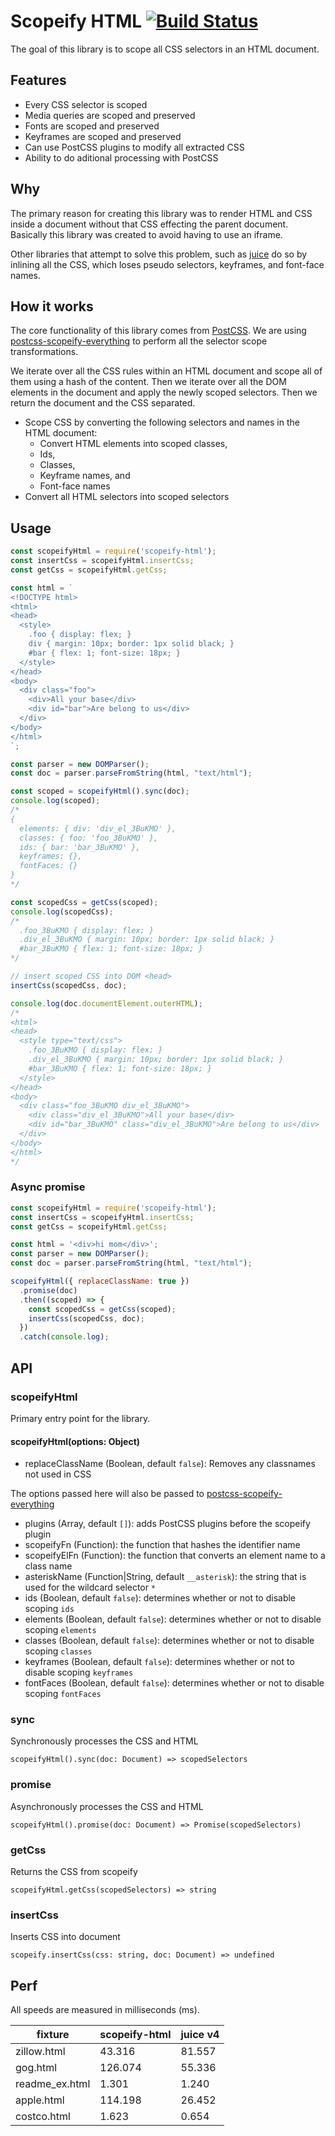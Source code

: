Scopeify HTML [![Build Status](https://travis-ci.org/neurosnap/scopeify-html.svg?branch=master)](https://travis-ci.org/neurosnap/scopeify-html)
=============

The goal of this library is to scope all CSS selectors in an HTML document.

Features
--------

* Every CSS selector is scoped
* Media queries are scoped and preserved
* Fonts are scoped and preserved
* Keyframes are scoped and preserved
* Can use PostCSS plugins to modify all extracted CSS
* Ability to do aditional processing with PostCSS

Why
---

The primary reason for creating this library was to render HTML and CSS inside
a document without that CSS effecting the parent document.  Basically this library
was created to avoid having to use an iframe.

Other libraries that attempt to solve this problem, such as [juice](https://github.com/Automattic/juice)
do so by inlining all the CSS, which loses pseudo selectors, keyframes, and font-face names.

How it works
------------

The core functionality of this library comes from [PostCSS](https://github.com/postcss/postcss).
We are using [postcss-scopeify-everything](https://github.com/neurosnap/postcss-scopeify-everything)
to perform all the selector scope transformations.

We iterate over all the CSS rules within an HTML document and scope all of them using a hash of the content.  Then we iterate
over all the DOM elements in the document and apply the newly scoped selectors.  Then we return the
document and the CSS separated.

* Scope CSS by converting the following selectors and names in the HTML document:
  * Convert HTML elements into scoped classes,
  * Ids,
  * Classes,
  * Keyframe names, and
  * Font-face names
* Convert all HTML selectors into scoped selectors

Usage
-----

```js
const scopeifyHtml = require('scopeify-html');
const insertCss = scopeifyHtml.insertCss;
const getCss = scopeifyHtml.getCss;

const html = `
<!DOCTYPE html>
<html>
<head>
  <style>
    .foo { display: flex; }
    div { margin: 10px; border: 1px solid black; }
    #bar { flex: 1; font-size: 18px; }
  </style>
</head>
<body>
  <div class="foo">
    <div>All your base</div>
    <div id="bar">Are belong to us</div>
  </div>
</body>
</html>
`;

const parser = new DOMParser();
const doc = parser.parseFromString(html, "text/html");

const scoped = scopeifyHtml().sync(doc);
console.log(scoped);
/*
{
  elements: { div: 'div_el_3BuKMO' },
  classes: { foo: 'foo_3BuKMO' },
  ids: { bar: 'bar_3BuKMO' },
  keyframes: {},
  fontFaces: {}
}
*/

const scopedCss = getCss(scoped);
console.log(scopedCss);
/*
  .foo_3BuKMO { display: flex; }
  .div_el_3BuKMO { margin: 10px; border: 1px solid black; }
  #bar_3BuKMO { flex: 1; font-size: 18px; }
*/

// insert scoped CSS into DOM <head>
insertCss(scopedCss, doc);

console.log(doc.documentElement.outerHTML);
/*
<html>
<head>
  <style type="text/css">
    .foo_3BuKMO { display: flex; }
    .div_el_3BuKMO { margin: 10px; border: 1px solid black; }
    #bar_3BuKMO { flex: 1; font-size: 18px; }
  </style>
</head>
<body>
  <div class="foo_3BuKMO div_el_3BuKMO">
    <div class="div_el_3BuKMO">All your base</div>
    <div id="bar_3BuKMO" class="div_el_3BuKMO">Are belong to us</div>
  </div>
</body>
</html>
*/
```

### Async promise

```js
const scopeifyHtml = require('scopeify-html');
const insertCss = scopeifyHtml.insertCss;
const getCss = scopeifyHtml.getCss;

const html = '<div>hi mom</div>';
const parser = new DOMParser();
const doc = parser.parseFromString(html, "text/html");

scopeifyHtml({ replaceClassName: true })
  .promise(doc)
  .then((scoped) => {
    const scopedCss = getCss(scoped);
    insertCss(scopedCss, doc);
  })
  .catch(console.log);
```

API
---

### scopeifyHtml

Primary entry point for the library.

#### scopeifyHtml(options: Object)

* replaceClassName (Boolean, default `false`): Removes any classnames not used in CSS

The options passed here will also be passed to [postcss-scopeify-everything](https://github.com/neurosnap/postcss-scopeify-everything#options)
* plugins (Array, default `[]`): adds PostCSS plugins before the scopeify plugin
* scopeifyFn (Function): the function that hashes the identifier name
* scopeifyElFn (Function): the function that converts an element name to a class name
* asteriskName (Function|String, default `__asterisk`): the string that is used for the wildcard selector `*`
* ids (Boolean, default `false`): determines whether or not to disable scoping `ids`
* elements (Boolean, default `false`): determines whether or not to disable scoping `elements`
* classes (Boolean, default `false`): determines whether or not to disable scoping `classes`
* keyframes (Boolean, default `false`): determines whether or not to disable scoping `keyframes`
* fontFaces (Boolean, default `false`): determines whether or not to disable scoping `fontFaces`

### sync

Synchronously processes the CSS and HTML

`scopeifyHtml().sync(doc: Document) => scopedSelectors`

### promise

Asynchronously processes the CSS and HTML

`scopeifyHtml().promise(doc: Document) => Promise(scopedSelectors)`

### getCss

Returns the CSS from scopeify

`scopeifyHtml.getCss(scopedSelectors) => string`

### insertCss

Inserts CSS into document

`scopeify.insertCss(css: string, doc: Document) => undefined`

Perf
----

All speeds are measured in milliseconds (ms).

fixture        | scopeify-html | juice v4   |
---------------|---------------|------------|
zillow.html    | 43.316        | 81.557     |
gog.html       | 126.074       | 55.336     |
readme_ex.html | 1.301         | 1.240      |
apple.html     | 114.198       | 26.452     |
costco.html    | 1.623         | 0.654      |
